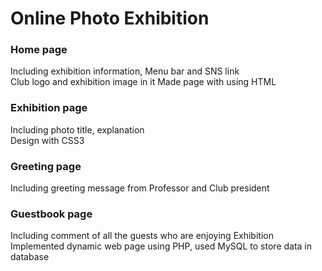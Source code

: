 # Online Photo Exhibition

### Home page   
Including exhibition information, Menu bar and SNS link     
Club logo and exhibition image in it
Made page with using HTML   

### Exhibition page   
Including photo title, explanation   
Design with CSS3   

### Greeting page   
Including greeting message from Professor and Club president

### Guestbook page   
Including comment of all the guests who are enjoying Exhibition   
Implemented dynamic web page using PHP, used MySQL to store data in database   

